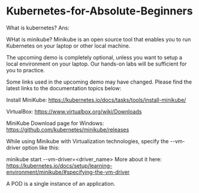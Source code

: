 # Kubernetes-for-Absolute-Beginners



What is kubernetes?
Ans: 

WHat is minikube?
Minikube is an open source tool that enables you to run Kubernetes on your laptop or other local machine.


The upcoming demo is completely optional, unless you want to setup a local environment on your laptop. Our hands-on labs will be sufficient for you to practice.

Some links used in the upcoming demo may have changed. Please find the latest links to the documentation topics below:

Install MiniKube: https://kubernetes.io/docs/tasks/tools/install-minikube/

VirtualBox: https://www.virtualbox.org/wiki/Downloads

MiniKube Download page for  Windows: https://github.com/kubernetes/minikube/releases



While using Minikube with  Virtualization technologies, specify the --vm-driver option like this:

minikube start --vm-driver=<driver_name>
More about it here: https://kubernetes.io/docs/setup/learning-environment/minikube/#specifying-the-vm-driver



A POD is a single instance of an application.
